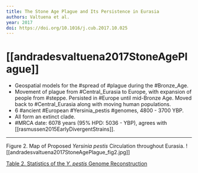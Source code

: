 ```yaml
---
title: The Stone Age Plague and Its Persistence in Eurasia
authors: Valtuena et al.
year: 2017
doi: https://doi.org/10.1016/j.cub.2017.10.025
---
```


# [[andradesvaltuena2017StoneAgePlague]]

- Geospatial models for the #spread of #plague during the #Bronze_Age.
- Movement of plague from #Central_Eurasia to Europe, with expansion of people from #steppe. Persisted in #Europe until mid-Bronze Age. Moved back to #Central_Eurasia along with moving human populations.
- 6 #ancient #European #Yersinia_pestis #genomes, 4800 - 3700 YBP.
- All form an extinct clade.
-  #MRCA date: 6078 years (95% HPD: 5036 - YBP), agrees with [[rasmussen2015EarlyDivergentStrains]].

---
Figure 2. Map of Proposed <i>Yersinia pestis</i> Circulation throughout Eurasia.
![[andradesvaltuena2017StoneAgePlague_fig2.jpg]]

[Table 2. Statistics of the <i>Y. pestis</i> Genome Reconstruction](https://www.cell.com/action/showFullTableHTML?isHtml=true&tableId=tbl2&pii=S0960-9822%2817%2931328-3)